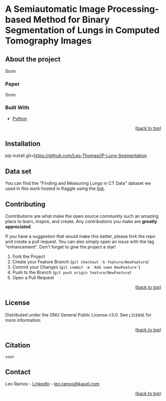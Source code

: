 # A Semiautomatic Image Processing-based Method for Binary Segmentation of Lungs in Computed Tomography Images

<!-- ABOUT THE PROJECT -->
## About the project

Soon

### Paper

Soon

### Built With

* [Python](https://www.python.org/)

<p align="right">(<a href="#top">back to top</a>)</p>

<!-- GETTING STARTED -->
## Installation

pip install git+https://github.com/Leo-Thomas/IP-Lung-Segmentation

## Data set

You can find the "Finding and Measuring Lungs in CT Data" dataset we used in this work hosted in Kaggle using the [link](https://www.kaggle.com/kmader/finding-lungs-in-ct-data).

<!-- CONTRIBUTING -->
## Contributing

Contributions are what make the open source community such an amazing place to learn, inspire, and create. Any contributions you make are **greatly appreciated**.

If you have a suggestion that would make this better, please fork the repo and create a pull request. You can also simply open an issue with the tag "enhancement".
Don't forget to give the project a star!

1. Fork the Project
2. Create your Feature Branch (`git checkout -b feature/NewFeature`)
3. Commit your Changes (`git commit -m 'Add some NewFeature'`)
4. Push to the Branch (`git push origin feature/NewFeature`)
5. Open a Pull Request

<p align="right">(<a href="#top">back to top</a>)</p>


<!-- LICENSE -->
## License

Distributed under the GNU General Public License v3.0. See `LICENSE` for more information.

<p align="right">(<a href="#top">back to top</a>)</p>

<!-- CITAITON -->
## Citation

```
soon
```
<!-- CONTACT -->
## Contact

Leo Ramos - [LinkedIn](https://www.linkedin.com/in/leo-thomas-ramos/) - leo.ramos@kauel.com

<p align="right">(<a href="#top">back to top</a>)</p>

